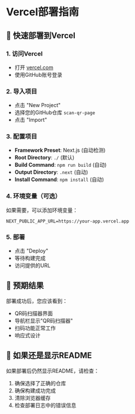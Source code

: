 # Vercel部署指南

## 🚀 快速部署到Vercel

### 1. 访问Vercel
- 打开 [vercel.com](https://vercel.com)
- 使用GitHub账号登录

### 2. 导入项目
- 点击 "New Project"
- 选择您的GitHub仓库 `scan-qr-page`
- 点击 "Import"

### 3. 配置项目
- **Framework Preset**: Next.js (自动检测)
- **Root Directory**: `./` (默认)
- **Build Command**: `npm run build` (自动)
- **Output Directory**: `.next` (自动)
- **Install Command**: `npm install` (自动)

### 4. 环境变量（可选）
如果需要，可以添加环境变量：
```
NEXT_PUBLIC_APP_URL=https://your-app.vercel.app
```

### 5. 部署
- 点击 "Deploy"
- 等待构建完成
- 访问提供的URL

## 🎯 预期结果

部署成功后，您应该看到：
- QR码扫描器界面
- 导航栏显示"QR码扫描器"
- 扫码功能正常工作
- 响应式设计

## 🔧 如果还是显示README

如果部署后仍然显示README，请检查：
1. 确保选择了正确的仓库
2. 确保构建成功完成
3. 清除浏览器缓存
4. 检查部署日志中的错误信息
